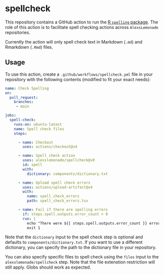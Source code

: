 # spellcheck

This repository contains a GitHub action to run the [R `spelling` package](https://cran.r-project.org/web/packages/spelling/index.html).
The role of this action is to facilitate spell checking actions across `AlexsLemonade` repositories.

Currently the action will only spell check text in Markdown (`.md`) and Rmarkdown (`.Rmd`) files.

## Usage

To use this action, create a `.github/workflows/spellcheck.yml` file in your repository with the following contents (modified to fit your exact needs):

```yaml
name: Check Spelling
on:
  pull_request:
    branches:
     - main

jobs:
  spell-check:
    runs-on: ubuntu-latest
    name: Spell check files
    steps:

      - name: Checkout
        uses: actions/checkout@v4

      - name: Spell check action
        uses: alexslemonade/spellcheck@v0
        id: spell
        with:
          dictionary: components/dictionary.txt

      - name: Upload spell check errors
        uses: actions/upload-artifact@v4
        with:
          name: spell_check_errors
          path: spell_check_errors.tsv

      - name: Fail if there are spelling errors
        if: steps.spell.outputs.error_count > 0
        run: |
          echo "There were ${{ steps.spell.outputs.error_count }} errors"
          exit 1
```

Note that the `dictionary` input to the spell check step is optional and defaults to `components/dictionary.txt`.
If you want to use a different dictionary, you can specify the path to the dictionary file in your repository.

You can also specify specific files to spell check using the `files` input to the `alexslemonade/spellcheck` step.
Note that the file extenstion restriction will still apply.
Globs should work as expected.
